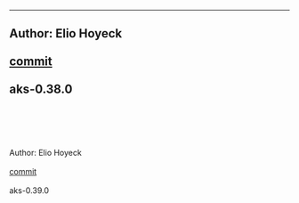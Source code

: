 

-------------------------------------------------------------

Author: Elio Hoyeck <br></br>
 [commit](https://github.com/Eliohoyeck/terraform-aws-privatemodule/commit/f737735b89e9ecbcaee14b659481f792be6383d3)<br></br>
 aks-0.38.0<br></br>
<br></br>
-------------------------------------------------------------

Author: Elio Hoyeck <br></br>
 [commit](https://github.com/Eliohoyeck/terraform-aws-privatemodule/commit/7cd1a11b9a26ee5b8b9d1f2b266f8a180c8d1dd6)<br></br>
 aks-0.39.0<br></br>
<br></br>